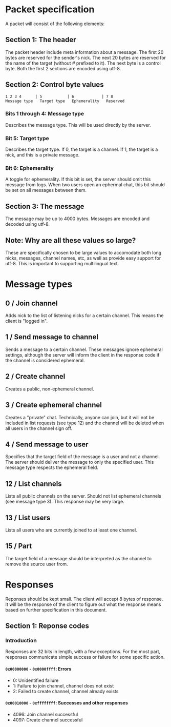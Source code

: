 # Packet specification
A packet will consist of the following elements:

## Section 1: The header
The packet header include meta information about a message.
The first 20 bytes are reserved for the sender's nick. The next 20 bytes are 
reserved for the name of the target (without # prefixed to it). The next byte
is a control byte. Both the first 2 sections are encoded using utf-8.

## Section 2: Control byte values
```
1 2 3 4      | 5           | 6            | 7 8
Message type   Target type   Ephemerality   Reserved
```
### Bits 1 through 4: Message type
Describes the message type. This will be used directly by the server.

### Bit 5: Target type
Describes the target type. If 0, the target is a channel. If 1, the target
is a nick, and this is a private message.

### Bit 6: Ephemerality
A toggle for ephemerality. If this bit is set, the server should omit this
message from logs. When two users open an ephermal chat, this bit should be
set on all messages between them.

## Section 3: The message
The message may be up to 4000 bytes. Messages are encoded and decoded using
utf-8.

## Note: Why are all these values so large?
These are specifically chosen to be large values to accomodate both long nicks, 
messages, channel names, etc, as well as provide easy support for utf-8. This is
important to supporting multilingual text.

# Message types
## 0 / Join channel
Adds nick to the list of listening nicks for a certain channel. This means the
client is "logged in".

## 1 / Send message to channel
Sends a message to a certain channel. These messages ignore ephemeral settings,
although the server will inform the client in the response code if the channel
is considered ephemeral.

## 2 / Create channel
Creates a public, non-ephemeral channel.

## 3 / Create ephemeral channel
Creates a "private" chat. Technically, anyone can join, but it will not be
included in list requests (see type 12) and the channel will be deleted when
all users in the channel sign off.

## 4 / Send message to user
Specifies that the target field of the message is a user and not a channel.
The server should deliver the message to only the specified user. This message
type respects the ephemeral field.

## 12 / List channels
Lists all public channels on the server. Should not list ephemeral channels
(see message type 3). This response may be very large.

## 13 / List users
Lists all users who are currently joined to at least one channel.

## 15 / Part
The target field of a message should be interpreted as the channel to remove
the source user from.

# Responses
Reponses should be kept small. The client will accept 8 bytes of response. It
will be the response of the client to figure out what the response means based
on further specification in this document.

## Section 1: Reponse codes

### Introduction
Responses are 32 bits in length, with a few exceptions. For the most part,
responses communicate simple success or failure for some specific action.

#### `0x00000000` - `0x0000ffff`: Errors
* 0: Unidentified failure
* 1: Failure to join channel, channel does not exist
* 2: Failed to create channel, channel already exists

#### `0x00010000` - `0xffffffff`: Successes and other responses
* 4096: Join channel successful 
* 4097: Create channel successful
